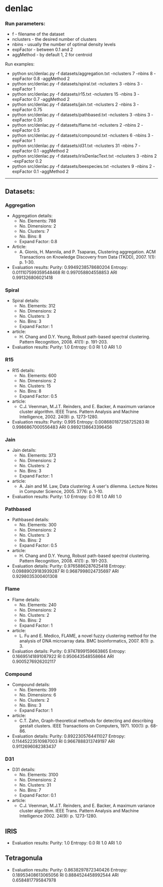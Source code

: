 # denlac

### Run parameters:
* f - filename of the dataset
* nclusters - the desired number of clusters
* nbins - usually the number of optimal density levels
* expFactor - between 0.1 and 2
* aggMethod - by default 1, 2 for centroid

Run examples: 
* python src/denlac.py -f datasets/aggregation.txt -nclusters 7 -nbins 8 -expFactor 0.8 -aggMethod 2
* python src/denlac.py -f datasets/spiral.txt -nclusters 3 -nbins 3 -expFactor 1
* python src/denlac.py -f datasets/r15.txt -nclusters 15 -nbins 3 -expFactor 0.7 -aggMethod 2
* python src/denlac.py -f datasets/jain.txt -nclusters 2 -nbins 3 -expFactor 0.75
* python src/denlac.py -f datasets/pathbased.txt -nclusters 3 -nbins 3 -expFactor 0.35
* python src/denlac.py -f datasets/flame.txt -nclusters 2 -nbins 2 -expFactor 0.5
* python src/denlac.py -f datasets/compound.txt -nclusters 6 -nbins 3 -expFactor 1 
* python src/denlac.py -f datasets/d31.txt -nclusters 31 -nbins 7 -expFactor 0.1 -aggMethod 2
* python src/denlac.py -f datasets/irisDenlacText.txt -nclusters 3 -nbins 2 -expFactor 0.2
* python src/denlac.py -f datasets/beespecies.txt -nclusters 9 -nbins 2 -expFactor 0.1 -aggMethod 2
-------------------------------------------------------------------------------------------------

## Datasets:

### Aggregation
* Aggregation details: 
	* No. Elements: 788
	* No. Dimensions: 2
	* No. Clusters: 7
	* No. Bins: 8
	* Expand Factor: 0.8 
* Article:
	* A. Gionis, H. Mannila, and P. Tsaparas, Clustering aggregation. ACM Transactions on Knowledge Discovery from Data (TKDD), 2007. 1(1): p. 1-30.
* Evaluation results:
Purity:   0.9949238578680204
Entropy:  0.011107599359548468
RI        0.997058804558853
ARI       0.991326806021418

### Spiral
* Spiral details: 
	* No. Elements: 312
	* No. Dimensions: 2
	* No. Clusters: 3
	* No. Bins: 3
	* Expand Factor: 1
* article:
	* H. Chang and D.Y. Yeung, Robust path-based spectral clustering. Pattern Recognition, 2008. 41(1): p. 191-203. 
* Evaluation results:
Purity:   1.0
Entropy:  0.0
RI        1.0
ARI       1.0

### R15
* R15 details: 
	* No. Elements: 600
	* No. Dimensions: 2
	* No. Clusters: 15
	* No. Bins: 8
	* Expand Factor: 0.5
* article:
	* C.J. Veenman, M.J.T. Reinders, and E. Backer, A maximum variance cluster algorithm. IEEE Trans. Pattern Analysis and Machine Intelligence, 2002. 24(9): p. 1273-1280. 
* Evaluation results:
Purity:   0.995
Entropy:  0.008680187258725283
RI        0.9986867000556483
ARI       0.9892138643396456

### Jain
* Jain details: 
	* No. Elements: 373
	* No. Dimensions: 2
	* No. Clusters: 2
	* No. Bins: 3
	* Expand Factor: 1
* article:
	* A. Jain and M. Law, Data clustering: A user's dilemma. Lecture Notes in Computer Science, 2005. 3776: p. 1-10. 
* Evaluation results:
Purity:   1.0
Entropy:  0.0
RI        1.0
ARI       1.0

### Pathbased
* Pathbased details: 
	* No. Elements: 300
	* No. Dimensions: 2
	* No. Clusters: 3
	* No. Bins: 2
	* Expand Factor: 0.5
* article:
	* H. Chang and D.Y. Yeung, Robust path-based spectral clustering. Pattern Recognition, 2008. 41(1): p. 191-203. 
* Evaluation details:
Purity:   0.9765886287625418
Entropy:  0.09889029183939287
RI        0.9687998024735697
ARI       0.9298035300401308

### Flame
* Flame details:
	* No. Elements: 240
	* No. Dimensions: 2
	* No. Clusters: 2
	* No. Bins: 2
	* Expand Factor: 1
* article:
	* L. Fu and E. Medico, FLAME, a novel fuzzy clustering method for the analysis of DNA microarray data. BMC bioinformatics, 2007. 8(1): p. 3. 
* Evaluation details:
Purity:   0.9747899159663865
Entropy:  0.16695141891087922
RI        0.950643548558664
ARI       0.9005276926202117

### Compound
* Compound details:
	* No. Elements: 399
	* No. Dimensions: 6
	* No. Clusters: 2
	* No. Bins: 3
	* Expand Factor: 1
* article:
	* C.T. Zahn, Graph-theoretical methods for detecting and describing gestalt clusters. IEEE Transactions on Computers, 1971. 100(1): p. 68-86. 
* Evaluation details:
Purity:   0.8922305764411027
Entropy:  0.11445223510987003
RI        0.9667888313749197
ARI       0.9112696082383437
### D31
* D31 details:
	* No. Elements: 3100
	* No. Dimensions: 2
	* No. Clusters: 31
	* No. Bins: 7
	* Expand Factor: 0.1
* article:
	* C.J. Veenman, M.J.T. Reinders, and E. Backer, A maximum variance cluster algorithm. IEEE Trans. Pattern Analysis and Machine Intelligence 2002. 24(9): p. 1273-1280.

## IRIS
* Evaluation results:
Purity:   1.0
Entropy:  0.0
RI        1.0
ARI       1.0

## Tetragonula
* Evaluation results:
Purity:   0.8638297872340426
Entropy:  0.18953408613065056
RI        0.8884524458992544
ARI       0.6584817795847978
